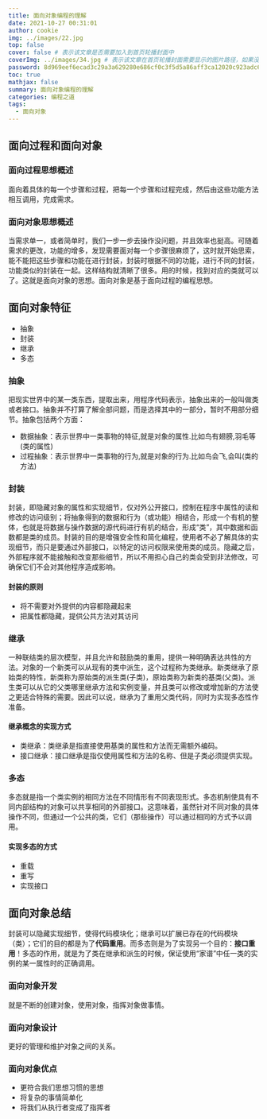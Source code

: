 ```yaml
---
title: 面向对象编程的理解
date: 2021-10-27 00:31:01
author: cookie
img: ../images/22.jpg
top: false
cover: false # 表示该文章是否需要加入到首页轮播封面中
coverImg: ../images/34.jpg # 表示该文章在首页轮播封面需要显示的图片路径，如果没有，则默认使用文章的特色图片
password: 8d969eef6ecad3c29a3a629280e686cf0c3f5d5a86aff3ca12020c923adc6c92
toc: true
mathjax: false
summary: 面向对象编程的理解
categories: 编程之道
tags:
  - 面向对象
---
```

## 面向过程和面向对象

### [](#面向过程思想概述 "面向过程思想概述")面向过程思想概述

面向着具体的每一个步骤和过程，把每一个步骤和过程完成，然后由这些功能方法相互调用，完成需求。

### [](#面向对象思想概述 "面向对象思想概述")面向对象思想概述

当需求单一，或者简单时，我们一步一步去操作没问题，并且效率也挺高。可随着需求的更改，功能的增多，发现需要面对每一个步骤很麻烦了，这时就开始思索，能不能把这些步骤和功能在进行封装，封装时根据不同的功能，进行不同的封装，功能类似的封装在一起。这样结构就清晰了很多。用的时候，找到对应的类就可以了。这就是面向对象的思想。面向对象是基于面向过程的编程思想。

## [](#面向对象特征 "面向对象特征")面向对象特征

*   抽象
*   封装
*   继承
*   多态

### [](#抽象 "抽象")抽象

把现实世界中的某一类东西，提取出来，用程序代码表示，抽象出来的一般叫做类或者接口。抽象并不打算了解全部问题，而是选择其中的一部分，暂时不用部分细节。抽象包括两个方面：

*   数据抽象：表示世界中一类事物的特征,就是对象的属性.比如鸟有翅膀,羽毛等(类的属性)
*   过程抽象：表示世界中一类事物的行为,就是对象的行为.比如鸟会飞,会叫(类的方法)

### [](#封装 "封装")封装

封装，即隐藏对象的属性和实现细节，仅对外公开接口，控制在程序中属性的读和修改的访问级别；将抽象得到的数据和行为（或功能）相结合，形成一个有机的整体，也就是将数据与操作数据的源代码进行有机的结合，形成“类”，其中数据和函数都是类的成员。封装的目的是增强安全性和简化编程，使用者不必了解具体的实现细节，而只是要通过外部接口，以特定的访问权限来使用类的成员。隐藏之后，外部程序就不能接触和改变那些细节，所以不用担心自己的类会受到非法修改，可确保它们不会对其他程序造成影响。

#### [](#封装的原则 "封装的原则")封装的原则

*   将不需要对外提供的内容都隐藏起来
*   把属性都隐藏，提供公共方法对其访问

### [](#继承 "继承")继承

一种联结类的层次模型，并且允许和鼓励类的重用，提供一种明确表达共性的方法。对象的一个新类可以从现有的类中派生，这个过程称为类继承。新类继承了原始类的特性，新类称为原始类的派生类(子类)，原始类称为新类的基类(父类)。派生类可以从它的父类哪里继承方法和实例变量，并且类可以修改或增加新的方法使之更适合特殊的需要。因此可以说，继承为了重用父类代码，同时为实现多态性作准备。

#### [](#继承概念的实现方式 "继承概念的实现方式")继承概念的实现方式

*   类继承：类继承是指直接使用基类的属性和方法而无需额外编码。
*   接口继承：接口继承是指仅使用属性和方法的名称、但是子类必须提供实现。

### [](#多态 "多态")多态

多态就是指一个类实例的相同方法在不同情形有不同表现形式。多态机制使具有不同内部结构的对象可以共享相同的外部接口。这意味着，虽然针对不同对象的具体操作不同，但通过一个公共的类，它们（那些操作）可以通过相同的方式予以调用。

#### [](#实现多态的方式 "实现多态的方式")实现多态的方式

*   重载
*   重写
*   实现接口

## [](#面向对象总结 "面向对象总结")面向对象总结

封装可以隐藏实现细节，使得代码模块化；继承可以扩展已存在的代码模块（类）；它们的目的都是为了**代码重用**。而多态则是为了实现另一个目的：**接口重用**！多态的作用，就是为了类在继承和派生的时候，保证使用“家谱”中任一类的实例的某一属性时的正确调用。

### [](#面向对象开发 "面向对象开发")面向对象开发

就是不断的创建对象，使用对象，指挥对象做事情。

### [](#面向对象设计 "面向对象设计")面向对象设计

更好的管理和维护对象之间的关系。

### [](#面向对象优点 "面向对象优点")面向对象优点

*   更符合我们思想习惯的思想
*   将复杂的事情简单化
*   将我们从执行者变成了指挥者